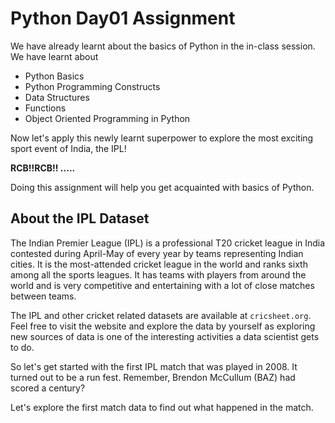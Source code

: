 # Python Day01 Assignment

We have already learnt about the basics of Python in the in-class session. We have learnt about

- Python Basics
- Python Programming Constructs
- Data Structures
- Functions
- Object Oriented Programming in Python

Now let's apply this newly learnt superpower to explore the most exciting sport event of India, the IPL! 

**RCB!!RCB!! .....**

Doing this assignment will help you get acquainted with basics of Python.

## About the IPL Dataset

The Indian Premier League (IPL) is a professional T20 cricket league in India contested during April-May of every year by teams representing Indian cities. It is the most-attended cricket league in the world and ranks sixth among all the sports leagues. It has teams with players from around the world and is very competitive and entertaining with a lot of close matches between teams.

The IPL and other cricket related datasets are available at `cricsheet.org`. Feel free to visit the website and explore the data by yourself as exploring new sources of data is one of the interesting activities a data scientist gets to do.

So let's get started with the first IPL match that was played in 2008. It turned out to be a run fest.
Remember, Brendon McCullum (BAZ) had scored a century?

Let's explore the first match data to find out what happened in the match.
